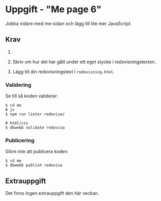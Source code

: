 Uppgift - "Me page 6"
==================================

Jobba vidare med me-sidan och lägg till lite mer JavaScript.



Krav
-----------------------

1. 
1. Skriv om hur det har gått under ett eget stycke i redovisningstexten.

1. Lägg till din redovisningstext i `redovisning.html`.



### Validering

Se till så koden validerar:

```console
$ cd me
# js
$ npm run linter redovisa/

# html/css
$ dbwebb validate redovisa
```

### Publicering

Glöm inte att publicera koden:

```console
$ cd me
$ dbwebb publish redovisa
```



Extrauppgift
-----------------------

Det finns ingen extrauppgift den här veckan.
